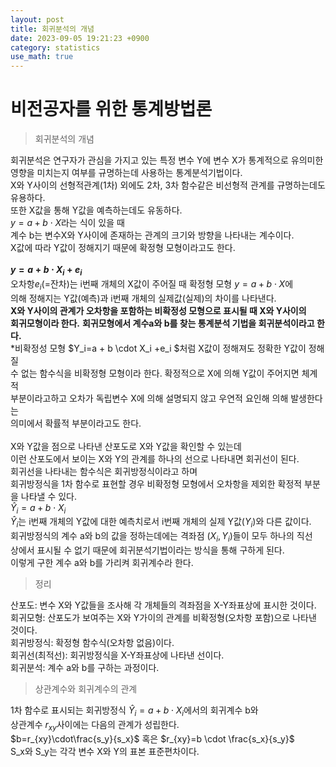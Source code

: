 ```yaml
---
layout: post
title: 회귀분석의 개념
date: 2023-09-05 19:21:23 +0900
category: statistics 
use_math: true
---
```

# 비전공자를 위한 통계방법론    
> 회귀분석의 개념    

회귀분석은 연구자가 관심을 가지고 있는 특정 변수 Y에 변수 X가 통계적으로 유의미한  
영향을 미치는지 여부를 규명하는데 사용하는 통계분석기법이다.  
X와 Y사이의 선형적관계(1차) 외에도 2차, 3차 함수같은 비선형적 관계를 규명하는데도 유용하다.  
또한 X값을 통해 Y값을 예측하는데도 유동하다.  
$y=a + b\cdot X$라는 식이 있을 때  
계수 b는 변수X와 Y사이에 존재하는 관계의 크기와 방향을 나타내는 계수이다.  
X값에 따라 Y값이 정해지기 때문에 확정형 모형이라고도 한다.
<br>  
**$y=a + b\cdot X_i + e_i$**  
오차항$e_i$(=잔차)는 i번째 개체의 X값이 주어질 때 확정형 모형 $y=a + b\cdot X$에  
의해 정해지는 Y값(예측)과 i번째 개체의 실제값(실제)의 차이를 나타낸다.  
**X와 Y사이의 관계가 오차항을 포함하는 비확정성 모형으로 표시될 때 X와 Y사이의**  
**회귀모형이라 한다.** 
**회귀모형에서 계수a와 b를 찾는 통계분석 기법을 회귀분석이라고 한다.**  
*비확정성 모형 $Y_i=a + b \cdot X_i +e_i $처럼 X값이 정해져도 정확한 Y값이 정해질  
수 없는 함수식을 비확정형 모형이라 한다. 확정적으로 X에 의해 Y값이 주어지면 체계적  
부분이라고하고 오차가 독립변수 X에 의해 설명되지 않고 우연적 요인해 의해 발생한다는  
의미에서 확률적 부분이라고도 한다.
<br>  
X와 Y값을 점으로 나타낸 산포도로 X와 Y값을 확인할 수 있는데  
이런 산포도에서 보이는 X와 Y의 관계를 하나의 선으로 나타내면 회귀선이 된다.  
회귀선을 나타내는 함수식은 회귀방정식이라고 하며  
회귀방정식을 1차 함수로 표현할 경우 비확정형 모형에서 오차항을 제외한 확정적 부분을 
나타낼 수 있다.  
$\widehat{Y}_i = a + b \cdot X_i$  
$\widehat{Y}_i$는 i번째 개체의 Y값에 대한 예측치로서 i번째 개체의 실제 Y값($Y_i$)와 다른 값이다.  
회귀방정식의 계수 a와 b의 값을 정하는데에는 격좌점 $(X_i, Y_i)$들이 모두 하나의 직선  
상에서 표시될 수 없기 때문에 회귀분석기법이라는 방식을 통해 구하게 된다.  
이렇게 구한 계수 a와 b를 가리켜 회귀계수라 한다.
<br>  

> 정리  

산포도: 변수 X와 Y값들을 조사해 각 개체들의 격좌점을 X-Y좌표상에 표시한 것이다.  
회귀모형: 산포도가 보여주는 X와 Y가이의 관계를 비확정형(오차항 포함)으로 나타낸 것이다.  
회귀방정식: 확정형 함수식(오차항 없음)이다.  
회귀선(최적선): 회귀방정식을 X-Y좌표상에 나타낸 선이다.  
회귀분석: 계수 a와 b를 구하는 과정이다.
<br>  

> 상관계수와 회귀계수의 관계  

1차 함수로 표시되는 회귀방정식 $\widehat{Y}_i = a + b \cdot X_i$에서의 회귀계수 b와  
상관계수 $r_{xy}$사이에는 다음의 관계가 성립한다.  
$b=r_{xy}\cdot\frac{s_y}{s_x}$ 혹은 $r_{xy}=b \cdot \frac{s_x}{s_y}$  
S_x와 S_y는 각각 변수 X와 Y의 표본 표준편차이다.  







